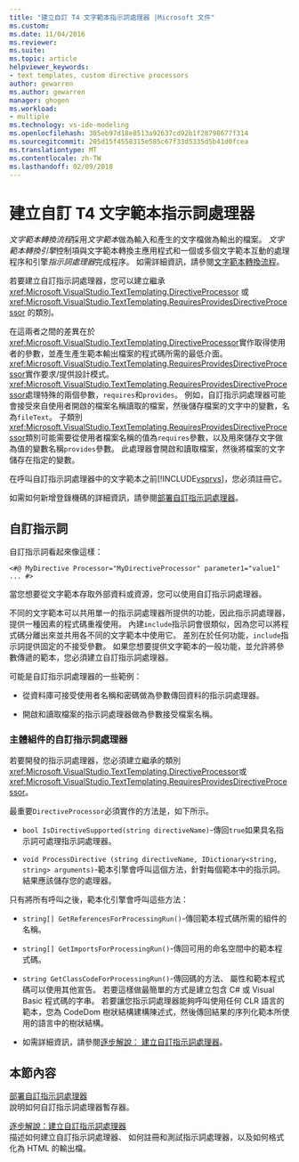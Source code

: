 ```yaml
---
title: "建立自訂 T4 文字範本指示詞處理器 |Microsoft 文件"
ms.custom: 
ms.date: 11/04/2016
ms.reviewer: 
ms.suite: 
ms.topic: article
helpviewer_keywords:
- text templates, custom directive processors
author: gewarren
ms.author: gewarren
manager: ghogen
ms.workload:
- multiple
ms.technology: vs-ide-modeling
ms.openlocfilehash: 305eb97d18e8513a92637cd92b1f28798677f314
ms.sourcegitcommit: 205d15f4558315e585c67f33d5335d5b41d0fcea
ms.translationtype: MT
ms.contentlocale: zh-TW
ms.lasthandoff: 02/09/2018
---
```

# <a name="creating-custom-t4-text-template-directive-processors"></a>建立自訂 T4 文字範本指示詞處理器
*文字範本轉換流程*採用*文字範本*做為輸入和產生的文字檔做為輸出的檔案。 *文字範本轉換引擎*控制項與文字範本轉換主應用程式和一個或多個文字範本互動的處理程序和引擎*指示詞處理器*完成程序。 如需詳細資訊，請參閱[文字範本轉換流程](../modeling/the-text-template-transformation-process.md)。  
  
 若要建立自訂指示詞處理器，您可以建立繼承 <xref:Microsoft.VisualStudio.TextTemplating.DirectiveProcessor> 或 <xref:Microsoft.VisualStudio.TextTemplating.RequiresProvidesDirectiveProcessor> 的類別。  
  
 在這兩者之間的差異在於<xref:Microsoft.VisualStudio.TextTemplating.DirectiveProcessor>實作取得使用者的參數，並產生產生範本輸出檔案的程式碼所需的最低介面。 <xref:Microsoft.VisualStudio.TextTemplating.RequiresProvidesDirectiveProcessor>實作要求/提供設計模式。 <xref:Microsoft.VisualStudio.TextTemplating.RequiresProvidesDirectiveProcessor>處理特殊的兩個參數，`requires`和`provides`。  例如，自訂指示詞處理器可能會接受來自使用者開啟的檔案名稱讀取的檔案，然後儲存檔案的文字中的變數，名為`fileText`。 子類別<xref:Microsoft.VisualStudio.TextTemplating.RequiresProvidesDirectiveProcessor>類別可能需要從使用者檔案名稱的值為`requires`參數，以及用來儲存文字做為值的變數名稱`provides`參數。 此處理器會開啟和讀取檔案，然後將檔案的文字儲存在指定的變數。  
  
 在呼叫自訂指示詞處理器中的文字範本之前[!INCLUDE[vsprvs](../code-quality/includes/vsprvs_md.md)]，您必須註冊它。  
  
 如需如何新增登錄機碼的詳細資訊，請參閱[部署自訂指示詞處理器](../modeling/deploying-a-custom-directive-processor.md)。  
  
## <a name="custom-directives"></a>自訂指示詞  
 自訂指示詞看起來像這樣：  
  
 `<#@ MyDirective Processor="MyDirectiveProcessor" parameter1="value1" ... #>`  
  
 當您想要從文字範本存取外部資料或資源，您可以使用自訂指示詞處理器。  
  
 不同的文字範本可以共用單一的指示詞處理器所提供的功能，因此指示詞處理器，提供一種因素的程式碼重複使用。 內建`include`指示詞會很類似，因為您可以將程式碼分離出來並共用各不同的文字範本中使用它。 差別在於任何功能，`include`指示詞提供固定的不接受參數。 如果您想要提供文字範本的一般功能，並允許將參數傳遞的範本，您必須建立自訂指示詞處理器。  
  
 可能是自訂指示詞處理器的一些範例：  
  
-   從資料庫可接受使用者名稱和密碼做為參數傳回資料的指示詞處理器。  
  
-   開啟和讀取檔案的指示詞處理器做為參數接受檔案名稱。  
  
### <a name="principal-parts-of-a-custom-directive-processor"></a>主體組件的自訂指示詞處理器  
 若要開發的指示詞處理器，您必須建立繼承的類別<xref:Microsoft.VisualStudio.TextTemplating.DirectiveProcessor>或<xref:Microsoft.VisualStudio.TextTemplating.RequiresProvidesDirectiveProcessor>。  
  
 最重要`DirectiveProcessor`必須實作的方法是，如下所示。  
  
-   `bool IsDirectiveSupported(string directiveName)`-傳回`true`如果具名指示詞可處理指示詞處理器。  
  
-   `void ProcessDirective (string directiveName, IDictionary<string, string> arguments)`-範本引擎會呼叫這個方法，針對每個範本中的指示詞。 結果應該儲存您的處理器。  
  
 只有將所有呼叫之後，範本化引擎會呼叫這些方法：  
  
-   `string[] GetReferencesForProcessingRun()`-傳回範本程式碼所需的組件的名稱。  
  
-   `string[] GetImportsForProcessingRun()`-傳回可用的命名空間中的範本程式碼。  
  
-   `string GetClassCodeForProcessingRun()`-傳回碼的方法、 屬性和範本程式碼可以使用其他宣告。 若要這樣做最簡單的方式是建立包含 C# 或 Visual Basic 程式碼的字串。 若要讓您指示詞處理器能夠呼叫使用任何 CLR 語言的範本，您為 CodeDom 樹狀結構建構陳述式，然後傳回結果的序列化範本所使用的語言中的樹狀結構。  
  
-   如需詳細資訊，請參閱[逐步解說： 建立自訂指示詞處理器](../modeling/walkthrough-creating-a-custom-directive-processor.md)。  
  
## <a name="in-this-section"></a>本節內容  
 [部署自訂指示詞處理器](../modeling/deploying-a-custom-directive-processor.md)  
 說明如何自訂指示詞處理器暫存器。  
  
 [逐步解說：建立自訂指示詞處理器](../modeling/walkthrough-creating-a-custom-directive-processor.md)  
 描述如何建立自訂指示詞處理器、 如何註冊和測試指示詞處理器，以及如何格式化為 HTML 的輸出檔。
